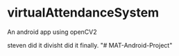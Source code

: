 # virtualAttendanceSystem
An android app using openCV2

steven did it
divisht did it finally.
"# MAT-Android-Project" 
